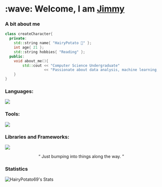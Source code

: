 <h1>
  :wave: Welcome, I am <a href = "https://github.com/HairyPotato69">Jimmy</a>
</h1>

### A bit about me
```c++
class createCharacter{
  private:
    std::string name{ "HairyPotato 🥔" };
    int age{ 21 };
    std::string hobbies{ "Reading" };
  public:
    void about_me(){
        std::cout << "Computer Science Undergraduate"
                  << "Passionate about data analysis, machine learning, and developing impactful projects."
    }
}
```
<!--Add your own svg later on-->
<h3 align="left">Languages:</h3>
<p align="left">
  <a href = "https://skillicons.dev">
    <img src = "https://skillicons.dev/icons?i=js,html,css,py,mysql,cpp&perline=4"/>
  </a>
</p>
<h3 align="left">Tools:</h3>
<p align="left">
  <a href = "https://skillicons.dev">
    <img src = "https://skillicons.dev/icons?i=vscode,visualstudio,obsidian,figma,docker,postgres,godot&perline=4" />
  </a>
</p>
<h3 align="left">Libraries and Frameworks:</h3>
<p align="left">
  <a href = "https://skillicons.dev">
    <img src = "https://skillicons.dev/icons?i=tailwind,bootstrap,flask,react,pytorch,opencv&perline=4"/>
  </a>
</p>
<!--
<p align="left"> 
    <img src="https://raw.githubusercontent.com/devicons/devicon/master/icons/cplusplus/cplusplus-original.svg" alt="cplusplus" width="40" height="40"/> 
    <img src="https://raw.githubusercontent.com/devicons/devicon/master/icons/css3/css3-original-wordmark.svg" alt="css3" width="40" height="40"/> 
    <img src="https://raw.githubusercontent.com/devicons/devicon/master/icons/html5/html5-original-wordmark.svg" alt="html5" width="40" height="40"/> 
    <img src="https://raw.githubusercontent.com/devicons/devicon/master/icons/javascript/javascript-original.svg" alt="javascript" width="40" height="40"/>
    <img src="https://raw.githubusercontent.com/devicons/devicon/master/icons/python/python-original.svg" alt="python" width="40" height="40"/> 
</p>
-->

<div align="center">
  <q>
    Just bumping into things along the way.
  </q>
</div>

### Statistics
![HairyPotato69's Stats](https://github-readme-stats.vercel.app/api?username=HappyPotatoHead&theme=vue-dark&show_icons=true&hide_border=false&count_private=true)

